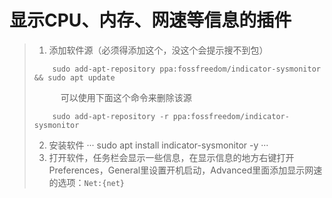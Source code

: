 # 显示CPU、内存、网速等信息的插件
> 1. 添加软件源（必须得添加这个，没这个会提示搜不到包）
> 
> ```
>     sudo add-apt-repository ppa:fossfreedom/indicator-sysmonitor && sudo apt update
> ```
> 
> &emsp;&emsp;&emsp;可以使用下面这个命令来删除该源
> 
> ```
>     sudo add-apt-repository -r ppa:fossfreedom/indicator-sysmonitor
> ```
> 
> 2. 安装软件
> ···
> sudo apt install indicator-sysmonitor -y
> ···
> 3. 打开软件，任务栏会显示一些信息，在显示信息的地方右键打开Preferences，General里设置开机启动，Advanced里面添加显示网速的选项：```Net:{net}```
